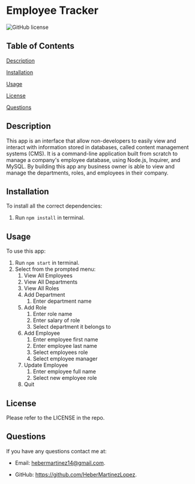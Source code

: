 # Employee Tracker

![GitHub license](https://img.shields.io/badge/license-MIT-blue.svg)

## Table of Contents

[Description](#description)

[Installation](#installation)

[Usage](#usage)

[License](#license)

[Questions](#questions)

## Description

This app is an interface that allow non-developers to easily view and interact with information stored in databases, called content management systems (CMS).
It is a command-line application built from scratch to manage a company's employee database, using Node.js, Inquirer, and MySQL.
By building this app any business owner is able to view and manage the departments, roles, and employees in their company.

## Installation

To install all the correct dependencies:

1. Run `npm install` in terminal.

## Usage

To use this app:

1. Run `npm start` in terminal.
2. Select from the prompted menu:
   1. View All Employees
   2. View All Departments
   3. View All Roles
   4. Add Department
      1. Enter department name
   5. Add Role
      1. Enter role name
      2. Enter salary of role
      3. Select department it belongs to
   6. Add Employee
      1. Enter employee first name
      2. Enter employee last name
      3. Select employees role
      4. Select employee manager
   7. Update Employee
      1. Enter employee full name
      2. Select new employee role
   8. Quit

## License

Please refer to the LICENSE in the repo.

## Questions

If you have any questions contact me at:

* Email: [hebermartinez14@gmail.com](hebermartinez14@gmail.com).

* GitHub: <https://github.com/HeberMartinezLopez>.